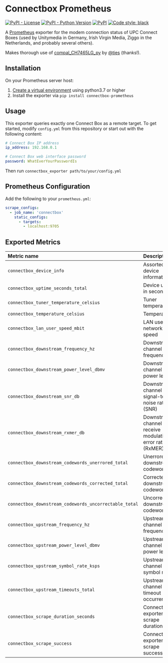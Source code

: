 # Connectbox Prometheus
[![PyPI - License](https://img.shields.io/pypi/l/connectbox-prometheus.svg)](https://pypi.org/project/connectbox-prometheus/)
[![PyPI - Python Version](https://img.shields.io/pypi/pyversions/connectbox-prometheus.svg)](https://pypi.org/project/connectbox-prometheus/)
[![PyPI](https://img.shields.io/pypi/v/connectbox-prometheus.svg)](https://pypi.org/project/connectbox-prometheus/)
[![Code style: black](https://img.shields.io/badge/code%20style-black-000000.svg)](https://github.com/psf/black)

A [Prometheus](https://prometheus.io/) exporter for the modem connection status of UPC Connect Boxes (used by Unitymedia in Germany, Irish Virgin Media, Ziggo in the Netherlands, and probably several others).

Makes thorough use of [compal_CH7465LG_py](https://github.com/ties/compal_CH7465LG_py) by [@ties](https://github.com/ties/) (thanks!).

## Installation
On your Prometheus server host:

1. [Create a virtual environment](https://packaging.python.org/tutorials/installing-packages/#creating-virtual-environments) using python3.7 or higher
2. Install the exporter via `pip install connectbox-prometheus`

## Usage
This exporter queries exactly one Connect Box as a remote target.
To get started, modify `config.yml` from this repository or start out with the following content:
```yaml
# Connect Box IP address
ip_address: 192.168.0.1

# Connect Box web interface password
password: WhatEverYourPasswordIs
```

Then run `connectbox_exporter path/to/your/config.yml`

## Prometheus Configuration
Add the following to your `prometheus.yml`:
```yaml
scrape_configs:
  - job_name: 'connectbox'
    static_configs:
      - targets:
        - localhost:9705
```

## Exported Metrics
| Metric name                                           | Description                                               |
|:------------------------------------------------------|:----------------------------------------------------------|
| `connectbox_device_info`                              | Assorted device information                               |
| `connectbox_uptime_seconds_total`                     | Device uptime in seconds                                  |
| `connectbox_tuner_temperature_celsius`                | Tuner temperature                                         |
| `connectbox_temperature_celsius`                      | Temperature                                               |
| `connectbox_lan_user_speed_mbit`                      | LAN user network speed                                    |
| `connectbox_downstream_frequency_hz`                  | Downstream channel frequency                              |
| `connectbox_downstream_power_level_dbmv`              | Downstream channel power level                            |
| `connectbox_downstream_snr_db`                        | Downstream channel signal-to-noise ratio (SNR)            |
| `connectbox_downstream_rxmer_db`                      | Downstream channel receive modulation error ratio (RxMER) |
| `connectbox_downstream_codewords_unerrored_total`     | Unerrored downstream codewords                            |
| `connectbox_downstream_codewords_corrected_total`     | Corrected downstream codewords                            |
| `connectbox_downstream_codewords_uncorrectable_total` | Uncorrectable downstream codewords                        |
| `connectbox_upstream_frequency_hz`                    | Upstream channel frequency                                |
| `connectbox_upstream_power_level_dbmv`                | Upstream channel power level                              |
| `connectbox_upstream_symbol_rate_ksps`                | Upstream channel symbol rate                              |
| `connectbox_upstream_timeouts_total`                  | Upstream channel timeout occurrences                      |
| `connectbox_scrape_duration_seconds`                  | Connect Box exporter scrape duration                      |
| `connectbox_scrape_success`                           | Connect Box exporter scrape success                       |